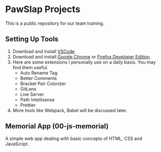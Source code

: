 # PawSlap Projects

This is a public repository for our team training.

## Setting Up Tools
1. Download and install [VSCode](https://code.visualstudio.com/)
2. Download and install [Google Chrome](https://www.google.com/chrome) or [Firefox Developer Edition](https://www.mozilla.org/en-US/firefox/developer/).
3. Here are some extensions I personally use on a daily basis. You may find them useful.
    * Auto Rename Tag
    * Better Comments
    * Bracket Pair Colorizer
    * GitLens
    * Live Server
    * Path Intellisense
    * Prettier
4. More tools like Webpack, Babel will be discussed later.

## Memorial App (00-js-memorial)
A simple web app dealing with basic concepts of HTML, CSS and JavaScript.
